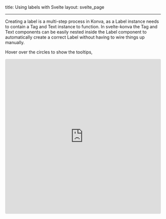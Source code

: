 title: Using labels with Svelte
layout: svelte_page

---

Creating a label is a multi-step process in Konva, as a Label instance needs to contain a Tag and Text instance to function. In svelte-konva the Tag and Text components can be easily nested inside the Label component to automatically create a correct Label without having to wire things up manually.

Hover over the circles to show the tooltips,

<iframe src="https://codesandbox.io/embed/github/konvajs/site/tree/master/svelte-demos/labels?hidenavigation=1&view=split&fontsize=10&module=/App.svelte" style="width:100%; height:500px; border:0; border-radius: 4px; overflow:hidden;" sandbox="allow-modals allow-forms allow-popups allow-scripts allow-same-origin"></iframe>
